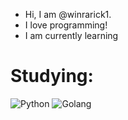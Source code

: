 - Hi, I am @winrarick1.
- I love programming!
- I am currently learning
# Studying:
![Python](https://img.shields.io/badge/python-3670A0?style=flat&logo=python&logoColor=ffdd54) ![Golang](https://img.shields.io/badge/Golang-3670A0?style=flat&logo=go&logoColor=ffdd54)
